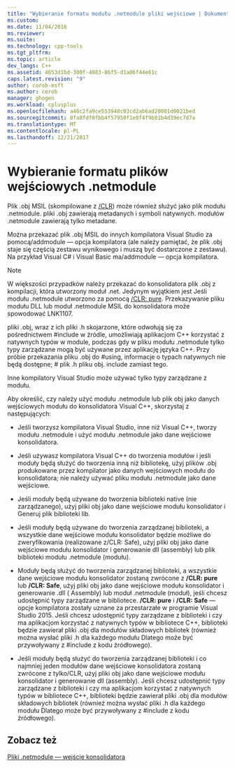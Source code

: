```yaml
---
title: "Wybieranie formatu modułu .netmodule pliki wejściowe | Dokumentacja firmy Microsoft"
ms.custom: 
ms.date: 11/04/2016
ms.reviewer: 
ms.suite: 
ms.technology: cpp-tools
ms.tgt_pltfrm: 
ms.topic: article
dev_langs: C++
ms.assetid: 4653d1bd-300f-4083-86f5-d1a06f44e61c
caps.latest.revision: "9"
author: corob-msft
ms.author: corob
manager: ghogen
ms.workload: cplusplus
ms.openlocfilehash: a46c2fa9ce553948c03cd2ab6ad20001d0021bed
ms.sourcegitcommit: 8fa8fdf0fbb4f57950f1e8f4f9b81b4d39ec7d7a
ms.translationtype: MT
ms.contentlocale: pl-PL
ms.lasthandoff: 12/21/2017
---
```

# <a name="choosing-the-format-of-netmodule-input-files"></a>Wybieranie formatu plików wejściowych .netmodule
Plik .obj MSIL (skompilowane z [/CLR](../../build/reference/clr-common-language-runtime-compilation.md)) może również służyć jako plik modułu .netmodule.  pliki .obj zawierają metadanych i symboli natywnych.  modułów .netmodule zawierają tylko metadane.  
  
 Można przekazać plik .obj MSIL do innych kompilatora Visual Studio za pomocą/addmodule — opcja kompilatora (ale należy pamiętać, że plik .obj staje się częścią zestawu wynikowego i muszą być dostarczone z zestawu).  Na przykład Visual C# i Visual Basic ma/addmodule — opcja kompilatora.  
  
> [!NOTE]
>  W większości przypadków należy przekazać do konsolidatora plik .obj z kompilacji, która utworzony moduł .net.  Jedynym wyjątkiem jest Jeśli modułu .netmodule utworzono za pomocą [/CLR: pure](../../build/reference/clr-common-language-runtime-compilation.md).  Przekazywanie pliku modułu DLL lub moduł .netmodule MSIL do konsolidatora może spowodować LNK1107.  
  
 pliki .obj, wraz z ich pliki .h skojarzone, które odwołują się za pośrednictwem #include w źródle, umożliwiają aplikacjom C++ korzystać z natywnych typów w module, podczas gdy w pliku modułu .netmodule tylko typy zarządzane mogą być używane przez aplikację języka C++.  Przy próbie przekazania pliku .obj do #using, informacje o typach natywnych nie będą dostępne; # plik .h pliku obj. include zamiast tego.  
  
 Inne kompilatory Visual Studio może używać tylko typy zarządzane z modułu.  
  
 Aby określić, czy należy użyć modułu .netmodule lub plik obj jako danych wejściowych modułu do konsolidatora Visual C++, skorzystaj z następujących:  
  
-   Jeśli tworzysz kompilatora Visual Studio, inne niż Visual C++, tworzy modułu .netmodule i użyć modułu .netmodule jako dane wejściowe konsolidatora.  
  
-   Jeśli używasz kompilatora Visual C++ do tworzenia modułów i jeśli moduły będą służyć do tworzenia inną niż bibliotekę, użyj plików .obj produkowane przez kompilator jako danych wejściowych modułu do konsolidatora; nie należy używać pliku modułu .netmodule jako dane wejściowe.  
  
-   Jeśli moduły będą używane do tworzenia biblioteki native (nie zarządzanego), użyj pliki obj jako dane wejściowe modułu konsolidator i Generuj plik biblioteki lib.  
  
-   Jeśli moduły będą używane do tworzenia zarządzanej biblioteki, a wszystkie dane wejściowe modułu konsolidator będzie możliwe do zweryfikowania (realizowane z/CLR: Safe), użyj pliki obj jako dane wejściowe modułu konsolidator i generowanie dll (assembly) lub plik biblioteki modułu .netmodule (modułu).  
  
-   Moduły będą służyć do tworzenia zarządzanej biblioteki, a wszystkie dane wejściowe modułu konsolidator zostaną zwrócone z **/CLR: pure** lub **/CLR: Safe**, użyj pliki obj jako dane wejściowe modułu konsolidator i generowanie .dll ( Assembly) lub moduł .netmodule (moduł), jeśli chcesz udostępnić typy zarządzane w bibliotece. **/CLR: pure** i **/CLR: Safe** — opcje kompilatora zostały uznane za przestarzałe w programie Visual Studio 2015. Jeśli chcesz udostępnić typy zarządzane z biblioteki i czy ma aplikacjom korzystać z natywnych typów w bibliotece C++, biblioteki będzie zawierał pliki .obj dla modułów składowych bibliotek (również można wysłać pliki .h dla każdego modułu Dlatego może być przywoływany z #include z kodu źródłowego).  
  
-   Jeśli moduły będą służyć do tworzenia zarządzanej biblioteki i co najmniej jeden modułów dane wejściowe konsolidatora zostaną zwrócone z tylko/CLR, użyj pliki obj jako dane wejściowe modułu konsolidator i generowanie dll (assembly).  Jeśli chcesz udostępnić typy zarządzane z biblioteki i czy ma aplikacjom korzystać z natywnych typów w bibliotece C++, biblioteki będzie zawierał pliki .obj dla modułów składowych bibliotek (również można wysłać pliki .h dla każdego modułu Dlatego może być przywoływany z #include z kodu źródłowego).  
  
## <a name="see-also"></a>Zobacz też  
 [Pliki .netmodule — wejście konsolidatora](../../build/reference/netmodule-files-as-linker-input.md)